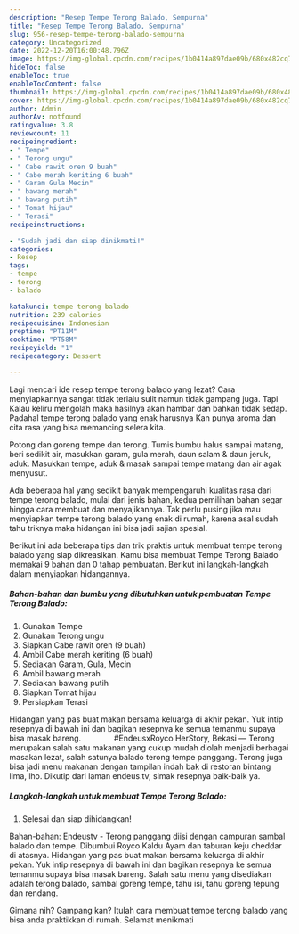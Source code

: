 ```yaml
---
description: "Resep Tempe Terong Balado, Sempurna"
title: "Resep Tempe Terong Balado, Sempurna"
slug: 956-resep-tempe-terong-balado-sempurna
category: Uncategorized
date: 2022-12-20T16:00:48.796Z
image: https://img-global.cpcdn.com/recipes/1b0414a897dae09b/680x482cq70/tempe-terong-balado-foto-resep-utama.jpg
hideToc: false
enableToc: true
enableTocContent: false
thumbnail: https://img-global.cpcdn.com/recipes/1b0414a897dae09b/680x482cq70/tempe-terong-balado-foto-resep-utama.jpg
cover: https://img-global.cpcdn.com/recipes/1b0414a897dae09b/680x482cq70/tempe-terong-balado-foto-resep-utama.jpg
author: Admin
authorAv: notfound
ratingvalue: 3.8
reviewcount: 11
recipeingredient:
- " Tempe"
- " Terong ungu"
- " Cabe rawit oren 9 buah"
- " Cabe merah keriting 6 buah"
- " Garam Gula Mecin"
- " bawang merah"
- " bawang putih"
- " Tomat hijau"
- " Terasi"
recipeinstructions:

- "Sudah jadi dan siap dinikmati!"
categories:
- Resep
tags:
- tempe
- terong
- balado

katakunci: tempe terong balado 
nutrition: 239 calories
recipecuisine: Indonesian
preptime: "PT11M"
cooktime: "PT58M"
recipeyield: "1"
recipecategory: Dessert

---
```



Lagi mencari ide resep tempe terong balado yang lezat? Cara menyiapkannya sangat tidak terlalu sulit namun tidak gampang juga. Tapi Kalau keliru mengolah maka hasilnya akan hambar dan bahkan tidak sedap. Padahal tempe terong balado yang enak harusnya Kan punya aroma dan cita rasa yang bisa memancing selera kita.


Potong dan goreng tempe dan terong. Tumis bumbu halus sampai matang, beri sedikit air, masukkan garam, gula merah, daun salam &amp; daun jeruk, aduk. Masukkan tempe, aduk &amp; masak sampai tempe matang dan air agak menyusut.

Ada beberapa hal yang sedikit banyak mempengaruhi kualitas rasa dari tempe terong balado, mulai dari jenis bahan, kedua pemilihan bahan segar hingga cara membuat dan menyajikannya. Tak perlu pusing jika mau menyiapkan tempe terong balado yang enak di rumah, karena asal sudah tahu triknya maka hidangan ini bisa jadi sajian spesial.


Berikut ini ada beberapa tips dan trik praktis untuk membuat tempe terong balado yang siap dikreasikan. Kamu bisa membuat Tempe Terong Balado memakai 9 bahan dan 0 tahap pembuatan. Berikut ini langkah-langkah dalam menyiapkan hidangannya.

<!--inarticleads1-->

##### Bahan-bahan dan bumbu yang dibutuhkan untuk pembuatan Tempe Terong Balado:

1. Gunakan  Tempe
1. Gunakan  Terong ungu
1. Siapkan  Cabe rawit oren (9 buah)
1. Ambil  Cabe merah keriting (6 buah)
1. Sediakan  Garam, Gula, Mecin
1. Ambil  bawang merah
1. Sediakan  bawang putih
1. Siapkan  Tomat hijau
1. Persiapkan  Terasi


Hidangan yang pas buat makan bersama keluarga di akhir pekan. Yuk intip resepnya di bawah ini dan bagikan resepnya ke semua temanmu supaya bisa masak bareng. ⠀⠀⠀⠀⠀ #EndeusxRoyco HerStory, Bekasi — Terong merupakan salah satu makanan yang cukup mudah diolah menjadi berbagai masakan lezat, salah satunya balado terong tempe panggang. Terong juga bisa jadi menu makanan dengan tampilan indah bak di restoran bintang lima, lho. Dikutip dari laman endeus.tv, simak resepnya baik-baik ya. 

<!--inarticleads2-->

##### Langkah-langkah untuk membuat Tempe Terong Balado:


1. Selesai dan siap dihidangkan!

Bahan-bahan: Endeustv - Terong panggang diisi dengan campuran sambal balado dan tempe. Dibumbui Royco Kaldu Ayam dan taburan keju cheddar di atasnya. Hidangan yang pas buat makan bersama keluarga di akhir pekan. Yuk intip resepnya di bawah ini dan bagikan resepnya ke semua temanmu supaya bisa masak bareng. Salah satu menu yang disediakan adalah terong balado, sambal goreng tempe, tahu isi, tahu goreng tepung dan rendang. 

Gimana nih? Gampang kan? Itulah cara membuat tempe terong balado yang bisa anda praktikkan di rumah. Selamat menikmati
